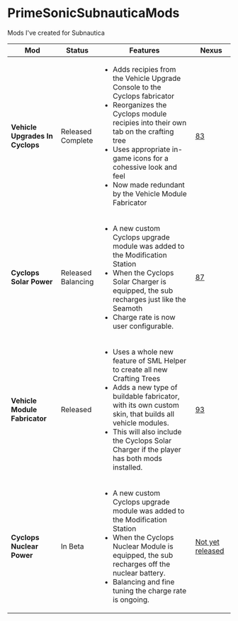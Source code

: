 # PrimeSonicSubnauticaMods
Mods I've created for Subnautica


**Mod** | **Status** | **Features** | **Nexus**
-|-|-|-
**Vehicle Upgrades In Cyclops** | Released<br>Complete | <ul><li>Adds recipies from the Vehicle Upgrade Console to the Cyclops fabricator</li><li>Reorganizes the Cyclops module recipies into their own tab on the crafting tree</li><li>Uses appropriate in-game icons for a cohessive look and feel</li><li>Now made redundant by the Vehicle Module Fabricator</li></ul> | <a href="https://www.nexusmods.com/subnautica/mods/83">83</a>
**Cyclops Solar Power** | Released<br>Balancing | <ul><li>A new custom Cyclops upgrade module was added to the Modification Station</li><li>When the Cyclops Solar Charger is equipped, the sub recharges just like the Seamoth</li><li>Charge rate is now user configurable.</li></ul> | <a href="https://www.nexusmods.com/subnautica/mods/87">87</a>
**Vehicle Module Fabricator** | Released | <ul><li>Uses a whole new feature of SML Helper to create all new Crafting Trees</li><li>Adds a new type of buildable fabricator, with its own custom skin, that builds all vehicle modules.</li><li>This will also include the Cyclops Solar Charger if the player has both mods installed.</li></ul> | <a href="https://www.nexusmods.com/subnautica/mods/93">93</a>
**Cyclops Nuclear Power** | In Beta | <ul><li>A new custom Cyclops upgrade module was added to the Modification Station</li><li>When the Cyclops Nuclear Module is equipped, the sub recharges off the nuclear battery.</li><li>Balancing and fine tuning the charge rate is ongoing.</li></ul> | <a href="">Not yet released</a>

